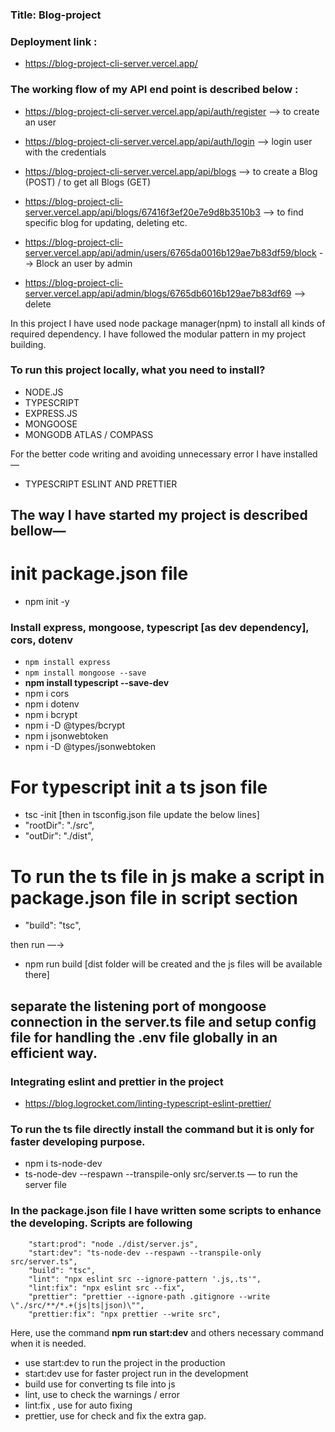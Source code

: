 ### Title: Blog-project


### Deployment link :

- https://blog-project-cli-server.vercel.app/

### The working flow of my API end point is described below :

- https://blog-project-cli-server.vercel.app/api/auth/register  —> to create an user
- https://blog-project-cli-server.vercel.app/api/auth/login —> login user with the credentials

- https://blog-project-cli-server.vercel.app/api/blogs —> to create a Blog (POST) / to get all Blogs (GET)
- https://blog-project-cli-server.vercel.app/api/blogs/67416f3ef20e7e9d8b3510b3 —> to find specific blog for updating, deleting etc.
- https://blog-project-cli-server.vercel.app/api/admin/users/6765da0016b129ae7b83df59/block --> Block an user by admin
- https://blog-project-cli-server.vercel.app/api/admin/blogs/6765db6016b129ae7b83df69 --> delete

In this project I have used node package manager(npm) to install all kinds of required dependency. I have followed the modular pattern in my project building.

### To run this project locally, what you need to install?

- NODE.JS
- TYPESCRIPT
- EXPRESS.JS
- MONGOOSE
- MONGODB ATLAS / COMPASS

For the better code writing and avoiding unnecessary error I have installed —

- TYPESCRIPT ESLINT AND PRETTIER

## The way I have started my project is described bellow—

# init package.json file

- npm init -y

### Install express, mongoose, typescript [as dev dependency], cors, dotenv

- `npm install express`
- `npm install mongoose --save`
- **npm install typescript --save-dev**
- npm i cors
- npm i dotenv
- npm i bcrypt
- npm i -D @types/bcrypt
- npm i jsonwebtoken
- npm i -D @types/jsonwebtoken

# For typescript init a ts json file

- tsc -init [then in tsconfig.json file update the below lines]
- "rootDir": "./src",
- "outDir": "./dist",

# To run the ts file in js make a script in package.json file in script section

- "build": "tsc",

then run —→  

- npm run build [dist folder will be created and the js files will be available there]

## separate the listening port of mongoose connection in the server.ts file and setup config file for handling the .env file globally in an efficient way.

### Integrating eslint and prettier in the project

- https://blog.logrocket.com/linting-typescript-eslint-prettier/

### To run the ts file directly install the command but it is only for faster developing purpose.

- npm i ts-node-dev
- ts-node-dev --respawn --transpile-only src/server.ts  — to run the server file

### In the package.json file I have written some scripts to enhance the developing. Scripts are following

```
    "start:prod": "node ./dist/server.js",
    "start:dev": "ts-node-dev --respawn --transpile-only src/server.ts",
    "build": "tsc",
    "lint": "npx eslint src --ignore-pattern '.js,.ts'",
    "lint:fix": "npx eslint src --fix",
    "prettier": "prettier --ignore-path .gitignore --write \"./src/**/*.+(js|ts|json)\"",
    "prettier:fix": "npx prettier --write src",
```

Here, use the command **npm run start:dev**  and others necessary command when it is needed.  

- use start:dev to run the project in the production
- start:dev use for faster project run in the development
- build use for converting ts file into js
- lint, use to check the warnings / error
- lint:fix , use for auto fixing
- prettier, use for check and fix the extra gap.
